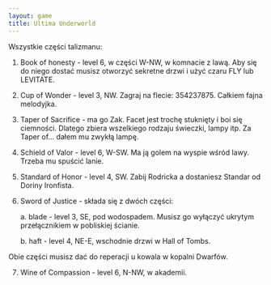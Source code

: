 ```yaml
---
layout: game
title: Ultima Underworld
---
```


Wszystkie części talizmanu:

1. Book of honesty - level 6, w części W-NW, w komnacie z lawą.
   Aby się do niego dostać musisz otworzyć sekretne drzwi i użyć
   czaru FLY lub LEVITATE.

2. Cup of Wonder - level 3, NW. Zagraj na flecie: 354237875. 
Całkiem
   fajna melodyjka.

3. Taper of Sacrifice - ma go Zak. Facet jest trochę stuknięty i boi
   się ciemności. Dlatego zbiera wszelkiego rodzaju świeczki, lampy
   itp. Za Taper of... dałem mu zwykłą lampę.

4. Schield of Valor - level 6, W-SW. Ma ją golem na wyspie wśród
   lawy. Trzeba mu spuścić lanie.

5. Standard of Honor - level 4, SW. Zabij Rodricka a dostaniesz 
Standar
   od Doriny Ironfista.

6. Sword of Justice - składa się z dwóch części:

   a. blade - level 3, SE, pod wodospadem. Musisz go wyłączyć 
ukrytym
      przełącznikiem w pobliskiej ścianie.

   b. haft - level 4, NE-E, wschodnie drzwi w Hall of Tombs.

Obie części musisz dać do reperacji u kowala w kopalni Dwarfów.

7. Wine of Compassion - level 6, N-NW, w akademii.
